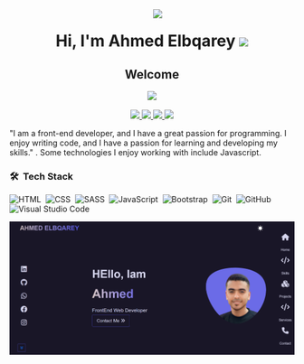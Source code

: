 <img width="250" align="right" src="https://c.tenor.com/_DOBjnGspYAAAAAM/code-coding.gif">
<h1 align="center">
    Hi, I'm Ahmed Elbqarey
  <img src="https://media.giphy.com/media/hvRJCLFzcasrR4ia7z/giphy.gif" width="28">
</h1>
<h2 align="center">Welcome</h2>
<p align="center">
  <a href="https://github.com/DenverCoder1/readme-typing-svg">
      <img src="https://readme-typing-svg.herokuapp.com/?lines=Front-end%20web%20developer;Always%20learning%20new%20things&font=Fira%20Code&center=true&width=440&height=45&color=f75c7e&vCenter=true&size=22">
    </a>
</p> 
<p align="center">
    <a href="https://www.linkedin.com/in/ahmed-elbqarey-80327720b/">
        <img src="https://img.shields.io/badge/linkedin-%230177B5?style=flat&logo=linkedin&logoColor=white"/>
    </a>
    <a href="https://www.facebook.com/elbqarey">
        <img src="https://img.shields.io/badge/facebok-%230177B5?style=flat&logo=facebook&logoColor=white"/>
    </a>
    <a href="https://www.instagram.com/a7med_elbqarey/">
        <img src="https://img.shields.io/badge/instagram-%23E4415F?style=flat&logo=instagram&logoColor=white"/>
    </a>
    <a href="https://ahmed-elbqarey.great-site.net">
        <img src="https://img.shields.io/badge/WebSite-%eee?style=flat&logo=w3&logoColor=white"/>
    </a>
</p>

<p>
  "I am a front-end developer, and I have a great passion for programming. I enjoy writing code, and I have a passion for learning and developing my skills." . Some technologies I enjoy working with include Javascript.
</p>

### 🛠 &nbsp;Tech Stack
![HTML](https://img.shields.io/badge/-HTML-05122A?style=flat&logo=HTML5)&nbsp;
![CSS](https://img.shields.io/badge/-CSS-05122A?style=flat&logo=CSS3&logoColor=1572B6)&nbsp;
![SASS](https://img.shields.io/badge/-SASS-05122A?style=flat&logo=SASS&logoColor=1572B6)&nbsp;
![JavaScript](https://img.shields.io/badge/-JavaScript-05122A?style=flat&logo=javascript)&nbsp;
![Bootstrap](https://img.shields.io/badge/-Bootstrap-05122A?style=flat&logo=bootstrap&logoColor=563D7C)&nbsp;
![Git](https://img.shields.io/badge/-Git-05122A?style=flat&logo=git)&nbsp;
![GitHub](https://img.shields.io/badge/-GitHub-05122A?style=flat&logo=github)&nbsp;
![Visual Studio Code](https://img.shields.io/badge/-Visual%20Studio%20Code-05122A?style=flat&logo=visual-studio-code&logoColor=007ACC)&nbsp;



![Portfolio](https://github.com/Ahmed-Elbqarey/Ahmed-Elbqarey/blob/main/frame_generic_dark.png)
